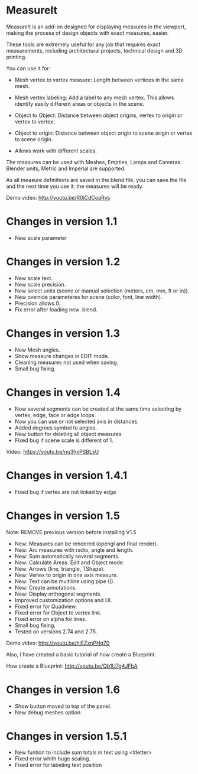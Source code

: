 MeasureIt
=================

MeasureIt is an add-on designed for displaying measures in the viewport, making the process of design objects with exact measures, easier.

These tools are extremely useful for any job that requires exact measurements, including architectural projects, technical design and 3D printing.

You can use it for:
 
- Mesh vertex to vertex measure: Length between vertices in the same mesh.

- Mesh vertex labeling: Add a label to any mesh vertex. This allows identify easily different areas or objects in the scene.

- Object to Object: Distance between object origins, vertex to origin or vertex to vertex. 

- Object to origin: Distance between object origin to scene origin or vertex to scene origin.

- Allows work with different scales.

The measures can be used with Meshes, Empties, Lamps and Cameras. Blender units, Metric and Imperial are supported.

As all measure definitions are saved in the blend file, you can save the file and the next time you use it, the measures will be ready.

Demo video: http://youtu.be/R0jCdCoaRvs

Changes in version 1.1
=============================
- New scale parameter

Changes in version 1.2
=============================
- New scale text.
- New scale precision.
- New select units (scene or manual selection (meters, cm, mm, ft or in)).
- New override parameteres for scene (color, font, line width).
- Precision allows 0.
- Fix error after loading new .blend.

Changes in version 1.3
=============================
- New Mesh angles.
- Show measure changes in EDIT mode.
- Cleaning measures not used when saving.
- Small bug fixing.


Changes in version 1.4
=============================
- Now several segments can be created at the same time selecting by vertex, edge, face or edge loops.
- Now you can use or not selected axis in distances.
- Added degrees symbol to angles.
- New button for deleting all object measures
- Fixed bug if scene scale is different of 1.

 Video: https://youtu.be/nu3hxPSBLsU

Changes in version 1.4.1
=============================
- Fixed bug if vertex are not linked by edge

Changes in version 1.5
=============================

Note: REMOVE previous version before installing V1.5

- New: Measures can be rendered (opengl and final render).
- New: Arc measures with radio, angle and length.
- New: Sum automatically several segments.
- New: Calculate Areas. Edit and Object mode.
- New: Arrows (line, triangle, TShape).
- New: Vertex to origin in one axis measure.
- New: Text can be multiline using pipe (|).
- New: Create annotations.
- New: Display orthogonal segments.
- Improved customization options and UI.
- Fixed error for Quadview.
- Fixed error for Object to vertex link.
- Fixed error on alpha for lines.
- Small bug fixing.
- Tested on versions 2.74 and 2.75.

Demo video: http://youtu.be/hiEZxnPHq70

Also, I have created a basic tutorial of how create a Blueprint.

How create a Blueprint: http://youtu.be/Qb1U7g4JFbA

Changes in version 1.6
=============================
- Show button moved to top of the panel.
- New debug meshes option.

Changes in version 1.5.1
=============================
- New funtion to include sum totals in text using <#letter>
- Fixed error whith huge scaling.
- Fixed error for labeling text position

